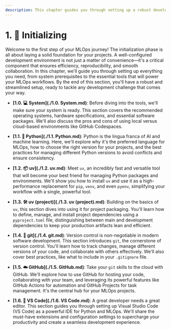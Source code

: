 ```yaml
---
description: This chapter guides you through setting up a robust development environment for MLOps projects using Python. Learn how to manage Python versions, install dependencies with Poetry, and use Git and GitHub for version control and collaboration.
---
```


# 1. 🚀 Initializing

Welcome to the first step of your MLOps journey! The initialization phase is all about laying a solid foundation for your projects. A well-configured development environment is not just a matter of convenience—it's a critical component that ensures efficiency, reproducibility, and smooth collaboration. In this chapter, we'll guide you through setting up everything you need, from system prerequisites to the essential tools that will power your MLOps workflows. By the end of this section, you'll have a robust and streamlined setup, ready to tackle any development challenge that comes your way.

- **[1.0. 💻 System](./1.0. System.md)**: Before diving into the tools, we'll make sure your system is ready. This section covers the recommended operating systems, hardware specifications, and essential software packages. We'll also discuss the pros and cons of using local versus cloud-based environments like GitHub Codespaces.

- **[1.1. 🐍 Python](./1.1. Python.md)**: Python is the lingua franca of AI and machine learning. Here, we'll explore why it's the preferred language for MLOps, how to choose the right version for your projects, and the best practices for managing different Python versions to avoid conflicts and ensure consistency.

- **[1.2. 📦 uv](./1.2. uv.md)**: Meet `uv`, an incredibly fast and versatile tool that will become your best friend for managing Python packages and environments. We'll show you how to install `uv` and use it as a high-performance replacement for `pip`, `venv`, and even `pyenv`, simplifying your workflow with a single, powerful tool.

- **[1.3. 🛠️ uv (project)](./1.3. uv (project).md)**: Building on the basics of `uv`, this section dives into using it for project packaging. You'll learn how to define, manage, and install project dependencies using a `pyproject.toml` file, distinguishing between main and development dependencies to keep your production artifacts lean and efficient.

- **[1.4. 🐙 git](./1.4. git.md)**: Version control is non-negotiable in modern software development. This section introduces `git`, the cornerstone of version control. You'll learn how to track changes, manage different versions of your code, and collaborate with others effectively. We'll also cover best practices, like what to include in your `.gitignore` file.

- **[1.5. ☁️ GitHub](./1.5. GitHub.md)**: Take your `git` skills to the cloud with GitHub. We'll explore how to use GitHub for hosting your code, collaborating with your team, and leveraging its powerful features like GitHub Actions for automation and GitHub Projects for task management. It's the central hub for your MLOps projects.

- **[1.6. 📝 VS Code](./1.6. VS Code.md)**: A great developer needs a great editor. This section guides you through setting up Visual Studio Code (VS Code) as a powerful IDE for Python and MLOps. We'll share the must-have extensions and configuration settings to supercharge your productivity and create a seamless development experience.
